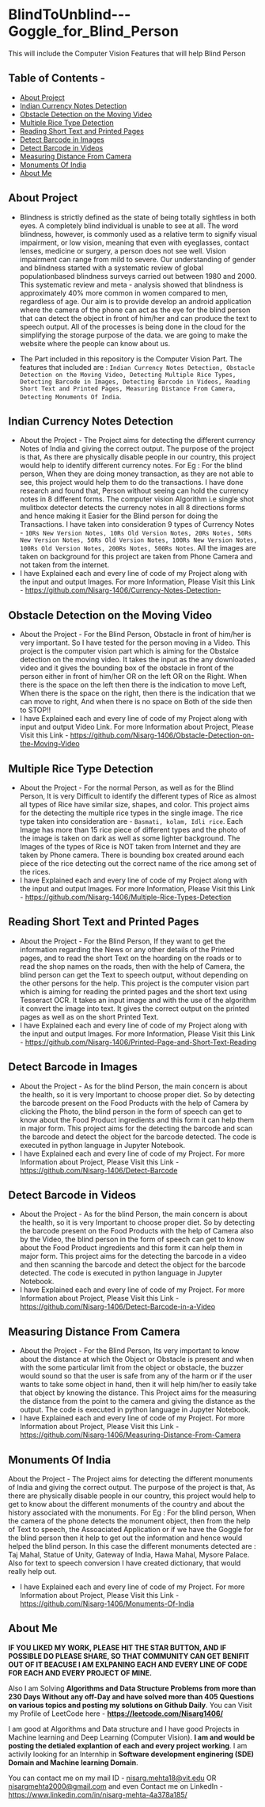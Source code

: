 # BlindToUnblind---Goggle_for_Blind_Person
This will include the Computer Vision Features that will help Blind Person

## Table of Contents - 
* [About Project](#about-project)
* [Indian Currency Notes Detection](#indian-currency-notes-detection)
* [Obstacle Detection on the Moving Video](#obstacle-detection-on-the-moving-video)
* [Multiple Rice Type Detection](#multiple-rice-type-detection)
* [Reading Short Text and Printed Pages](#reading-short-text-and-printed-pages)
* [Detect Barcode in Images](#detect-barcode-in-images)
* [Detect Barcode in Videos](#detect-barcode-in-videos)
* [Measuring Distance From Camera](#measuring-distance-from-camera)
* [Monuments Of India](#monuments-of-india)
* [About Me](#about-me)

## About Project
* Blindness is strictly defined as the state of being totally sightless in both eyes. A completely blind individual is unable to see at all. The word blindness, however, is commonly used as a relative term to signify visual impairment, or low vision, meaning that even with eyeglasses, contact lenses, medicine or surgery, a person does not see well. Vision impairment can range from mild to severe. Our understanding of gender and blindness started with a systematic review of global populationbased blindness surveys carried out between 1980 and 2000. This systematic review and meta - analysis showed that blindness is approximately 40% more common in women compared to men, regardless of age. Our aim is to provide develop an android application where the camera of the phone can act as the eye for the blind person that can detect the object in front of him/her and can produce the text to speech output. All of the processes is being done in the cloud for the simplifying the storage purpose of the data. we are going to make the website where the people can know about us.

* The Part included in this repository is the Computer Vision Part. The features that included are : `Indian Currency Notes Detection, Obstacle Detection on the Moving Video, Detecting Multiple Rice Types, Detecting Barcode in Images, Detecting Barcode in Videos, Reading Short Text and Printed Pages, Measuring Distance From Camera, Detecting Monuments Of India`. 

## Indian Currency Notes Detection
* About the Project - The Project aims for detecting the different currency Notes of India and giving the correct output. The purpose of the project is that, As there are physically disable people in our country, this project would help to identify different currency notes. For Eg : For the blind person, When they are doing money transaction, as they are not able to see, this project would help them to do the transactions. I have done research and found that, Person without seeing can hold the currency notes in 8 different forms. The computer vision Algorithm i.e single shot mulitbox detector detects the currency notes in all 8 directions forms and hence making it Easier for the Blind person for doing the Transactions. I have taken into consideration 9 types of Currency Notes - `10Rs New Version Notes, 10Rs Old Version Notes, 20Rs Notes, 50Rs New Version Notes, 50Rs Old Version Notes, 100Rs New Version Notes, 100Rs Old Version Notes, 200Rs Notes, 500Rs Notes`. All the images are taken on background for this project are taken from Phone Camera and not taken from the internet. 
* I have Explained each and every line of code of my Project along with the input and output Images. For more Information, Please Visit this Link - https://github.com/Nisarg-1406/Currency-Notes-Detection- 

## Obstacle Detection on the Moving Video
* About the Project - For the Blind Person, Obstacle in front of him/her is very important. So I have tested for the person moving in a Video. This project is the computer vision part which is aiming for the Obstalce detection on the moving video. It takes the input as the any downloaded video and it gives the bounding box of the obstacle in front of the person either in front of him/her OR on the left OR on the Right. When there is the space on the left then there is the indication to move Left, When there is the space on the right, then there is the indication that we can move to right, And when there is no space on Both of the side then to STOP!!
* I have Explained each and every line of code of my Project along with input and output Video Link. For more Information about Project, Please Visit this Link - https://github.com/Nisarg-1406/Obstacle-Detection-on-the-Moving-Video

## Multiple Rice Type Detection
* About the Project - For the normal Person, as well as for the Blind Person, It is very Difficult to identify the different types of Rice as almost all types of Rice have similar size, shapes, and color. This project aims for the detecting the multiple rice types in the single image. The rice type taken into consideration are - `Basmati, kolam, Idli rice`. Each Image has more than 15 rice piece of different types and the photo of the image is taken on dark as well as some lighter background. The Images of the types of Rice is NOT taken from Internet and they are taken by Phone camera. There is bounding box created around each piece of the rice detecting out the correct name of the rice among set of the rices.
* I have Explained each and every line of code of my Project along with the input and output Images. For more Information, Please Visit this Link - https://github.com/Nisarg-1406/Multiple-Rice-Types-Detection

## Reading Short Text and Printed Pages
* About the Project - For the Blind Person, If they want to get the information regarding the News or any other details of the Printed pages, and to read the short Text on the hoarding on the roads or to read the shop names on the roads, then with the help of Camera, the blind person can get the Text to speech output, without depending on the other persons for the help. This project is the computer vision part which is aiming for reading the printed pages and the short text using Tesseract OCR. It takes an input image and with the use of the algorithm it convert the image into text. It gives the correct output on the printed pages as well as on the short Printed Text.
* I have Explained each and every line of code of my Project along with the input and output Images. For more Information, Please Visit this Link - https://github.com/Nisarg-1406/Printed-Page-and-Short-Text-Reading

## Detect Barcode in Images
* About the Project - As for the blind Person, the main concern is about the health, so it is very Important to choose proper diet. So by detecting the barcode present on the Food Products with the help of Camera by clicking the Photo, the blind person in the form of speech can get to know about the Food Product ingredients and this form it can help them in major form. This project aims for the detecting the barcode and scan the barcode and detect the object for the barcode detected. The code is executed in python language in Jupyter Notebook.
* I have Explained each and every line of code of my Project. For more Information about Project, Please Visit this Link - https://github.com/Nisarg-1406/Detect-Barcode

## Detect Barcode in Videos
* About the Project - As for the blind Person, the main concern is about the health, so it is very Important to choose proper diet. So by detecting the barcode present on the Food Products with the help of Camera also by the Video, the blind person in the form of speech can get to know about the Food Product ingredients and this form it can help them in major form. This project aims for the detecting the barcode in a video and then scanning the barcode and detect the object for the barcode detected. The code is executed in python language in Jupyter Notebook.
* I have Explained each and every line of code of my Project. For more Information about Project, Please Visit this Link - https://github.com/Nisarg-1406/Detect-Barcode-in-a-Video

## Measuring Distance From Camera
* About the Project - For the Blind Person, Its very important to know about the distance at which the Object or Obstacle is present and when with the some particular limit from the object or obstacle, the buzzer would sound so that the user is safe from any of the harm or if the user wants to take some object in hand, then it will help him/her to easily take that object by knowing the distance. This Project aims for the measuring the distance from the point to the camera and giving the distance as the output. The code is executed in python language in Jupyter Notebook. 
* I have Explained each and every line of code of my Project. For more Information about Project, Please Visit this Link - https://github.com/Nisarg-1406/Measuring-Distance-From-Camera

## Monuments Of India
About the Project - The Project aims for detecting the different monuments of India and giving the correct output. The purpose of the project is that, As there are physically disable people in our country, this project would help to get to know about the different monuments of the country and about the history associated with the monuments. For Eg : For the blind person, When the camera of the phone detects the monument object, then from the help of Text to speech, the Assoaciated Application or if we have the Goggle for the blind person then it help to get out the information and hence would helped the blind person. In this case the different monuments detected are : Taj Mahal, Statue of Unity, Gateway of India, Hawa Mahal, Mysore Palace. Also for text to speech conversion I have created dictionary, that would really help out.
* I have Explained each and every line of code of my Project. For more Information about Project, Please Visit this Link - https://github.com/Nisarg-1406/Monuments-Of-India

## About Me
**IF YOU LIKED MY WORK, PLEASE HIT THE STAR BUTTON, AND IF POSSIBLE DO PLEASE SHARE, SO THAT COMMUNITY CAN GET BENIFIT OUT OF IT BEACUSE I AM EXLPANING EACH AND EVERY LINE OF CODE FOR EACH AND EVERY PROJECT OF MINE.**

Also I am Solving **Algorithms and Data Structure Problems from more than 230 Days Without any off-Day and have solved more than 405 Questions on various topics and posting my solutions on Github Daily**. You can Visit my Profile of LeetCode here - **https://leetcode.com/Nisarg1406/**

I am good at Algorithms and Data structure and I have good Projects in Machine learning and Deep Learning (Computer Vision). **I am and would be posting the detialed explantion of each and every project working**. I am activily looking for an Internhip in **Software development enginering (SDE) Domain and Machine learning Domain**.

You can contact me on my mail ID - nisarg.mehta18@vit.edu OR nisargmehta2000@gmail.com and even Contact me on LinkedIn - https://www.linkedin.com/in/nisarg-mehta-4a378a185/
